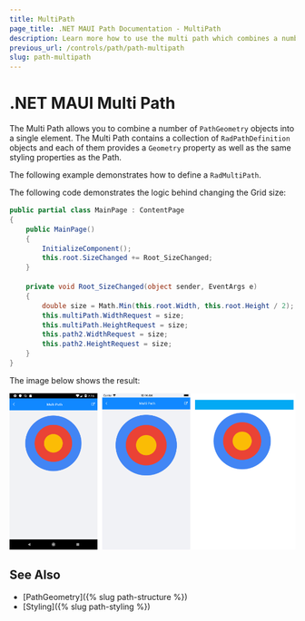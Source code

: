 ```yaml
---
title: MultiPath
page_title: .NET MAUI Path Documentation - MultiPath
description: Learn more how to use the multi path which combines a number of Path Geometry objects into a single element.
previous_url: /controls/path/path-multipath
slug: path-multipath
---
```


# .NET MAUI Multi Path

The Multi Path allows you to combine a number of `PathGeometry` objects into a single element. The Multi Path contains a collection of `RadPathDefinition` objects and each of them provides a `Geometry` property as well as the same styling properties as the Path.

The following example demonstrates how to define a `RadMultiPath`.

<snippet id='path-multipath-xaml' />

The following code demonstrates the logic behind changing the Grid size:

```C#
public partial class MainPage : ContentPage
{
    public MainPage()
    {
        InitializeComponent();
        this.root.SizeChanged += Root_SizeChanged;
    }

    private void Root_SizeChanged(object sender, EventArgs e)
    {
        double size = Math.Min(this.root.Width, this.root.Height / 2);
        this.multiPath.WidthRequest = size;
        this.multiPath.HeightRequest = size;
        this.path2.WidthRequest = size;
        this.path2.HeightRequest = size;
    }
}
```

The image below shows the result:

![.NET MAUI Multi Path](images/path_multipath.png)

## See Also

- [PathGeometry]({% slug path-structure %})
- [Styling]({% slug path-styling %})
